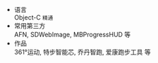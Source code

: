 

* 语言  
	Object-C ```精通```  
* 常用第三方  
	AFN, SDWebImage, MBProgressHUD 等
* 作品  
	361°运动, 特步智能芯, 乔丹智跑, 爱康跑步工具 等